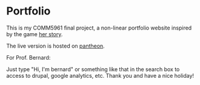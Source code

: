 # Portfolio
This is my COMM5961 final project, a non-linear portfolio website inspired by the game [her story](//www.herstorygame.com/about/).

The live version is hosted on [pantheon](//dev-comm5961-hu-portfolio.pantheonsite.io/portfolio/).

For Prof. Bernard:

Just type "Hi, I'm bernard" or something like that in the search box to access to drupal, google analytics, etc. Thank you and have a nice holiday!